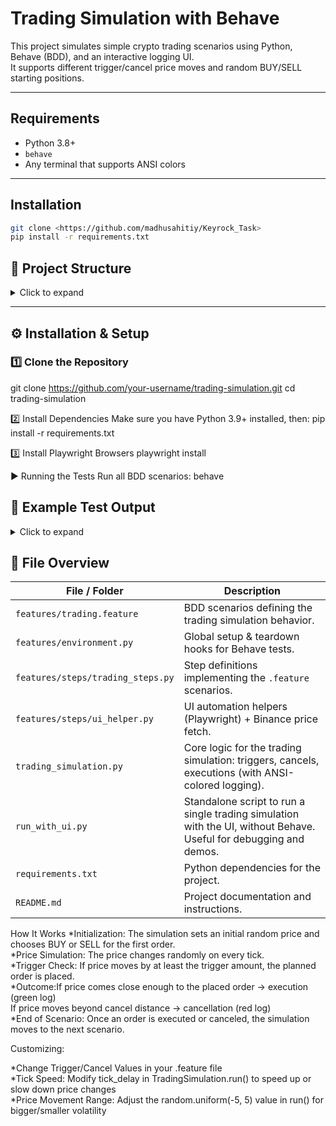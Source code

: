 # Trading Simulation with Behave

This project simulates simple crypto trading scenarios using Python, Behave (BDD), and an interactive logging UI.  
It supports different trigger/cancel price moves and random BUY/SELL starting positions.

---

## Requirements

- Python 3.8+
- `behave`
- Any terminal that supports ANSI colors

---

## Installation

```bash
git clone <https://github.com/madhusahitiy/Keyrock_Task>
pip install -r requirements.txt
```

## 📂 Project Structure

<details>
<summary>Click to expand</summary>
  
```text
trading-simulation/
├── features/
│   ├── trading.feature
│   ├── environment.py
│   └── steps/
│       ├── trading_steps.py
│       └── ui_helper.py
├── trading_simulation.py
├── run_with_ui.py
├── requirements.txt
└── README.md


```

</details> 

---

## ⚙️ Installation & Setup

### 1️⃣ Clone the Repository

git clone https://github.com/your-username/trading-simulation.git
cd trading-simulation

2️⃣ Install Dependencies
Make sure you have Python 3.9+ installed, then:
pip install -r requirements.txt

3️⃣ Install Playwright Browsers
playwright install

▶️ Running the Tests
Run all BDD scenarios:
behave 

## 📜 Example Test Output
<details>
<summary>Click to expand</summary>
  
```text
[02:39:24] SIMULATION STARTED @ 29252.84
[02:39:24] TRIGGER MOVE SET TO 0.001 USD
[02:39:24] CANCEL MOVE SET TO 99999.0 USD
[02:39:24] PLANNED ORDER TYPE: BUY
[02:39:24] [1;94mBUY ORDER PLACED[0m @ 29252.13
[02:39:25] [1;92mSELL ORDER EXECUTED[0m @ 29253.58


```
</details>

## 📁 File Overview

| File / Folder                     | Description                                                                                                       |
| --------------------------------- | ----------------------------------------------------------------------------------------------------------------- |
| `features/trading.feature`        | BDD scenarios defining the trading simulation behavior.                                                           |
| `features/environment.py`         | Global setup & teardown hooks for Behave tests.                                                                   |
| `features/steps/trading_steps.py` | Step definitions implementing the `.feature` scenarios.                                                           |
| `features/steps/ui_helper.py`     | UI automation helpers (Playwright) + Binance price fetch.                                                         |
| `trading_simulation.py`           | Core logic for the trading simulation: triggers, cancels, executions (with ANSI-colored logging).                 |
| `run_with_ui.py`                  | Standalone script to run a single trading simulation with the UI, without Behave. Useful for debugging and demos. |
| `requirements.txt`                | Python dependencies for the project.                                                                              |
| `README.md`                       | Project documentation and instructions.                                                                           |



How It Works
*Initialization: The simulation sets an initial random price and chooses BUY or SELL for the first order.          
*Price Simulation: The price changes randomly on every tick.                                    
*Trigger Check: If price moves by at least the trigger amount, the planned order is placed.              
*Outcome:If price comes close enough to the placed order → execution (green log)                  
         If price moves beyond cancel distance → cancellation (red log)                
*End of Scenario: Once an order is executed or canceled, the simulation moves to the next scenario.

Customizing:

*Change Trigger/Cancel Values in your .feature file                     
*Tick Speed: Modify tick_delay in TradingSimulation.run() to speed up or slow down price changes                   
*Price Movement Range: Adjust the random.uniform(-5, 5) value in run() for bigger/smaller volatility
